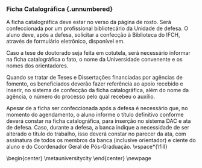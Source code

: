 <!-- Ficha Catalografica -->
### Ficha Catalográfica {.unnumbered}

A ficha catalográfica deve estar no verso da página de rosto. Será confeccionada por um profissional bibliotecário da Unidade de defesa. O aluno deve, após a defesa, solicitar a confecção à Biblioteca do IFCH, através de formulário eletrônico, disponível em.

Caso a tese de doutorado seja feita em cotutela, será necessário informar na ficha catalográfica o fato, o nome da Universidade convenente e os nomes dos orientadores.

Quando se tratar de Teses e Dissertações financiadas por agências de fomento, os beneficiados deverão fazer referência ao apoio recebido e inserir, no sistema de confecção da ficha catalográfica, além do nome da agência, o número do processo pelo qual recebeu o auxílio.

Apesar de a ficha ser confeccionada após a defesa é necessário que, no momento do agendamento, o aluno informe o título definitivo conforme deverá constar na ficha catalográfica, para inserção no sistema DAC e ata de defesa. Caso, durante a defesa, a banca indique a necessidade de ser alterado o título do trabalho, isso deverá constar no parecer da ata, com assinatura de todos os membros da banca (inclusive orientador) e ciente do aluno e do Coordenador Geral de Pós-Graduação.
\vspace*{\fill}

\begin{center}
\metauniversitycity
\end{center}
\newpage